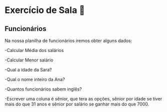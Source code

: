 # Exercício de Sala 🏫  

## Funcionários

Na nossa planilha de funcionários iremos obter alguns dados:

-Calcular Média dos salários

-Calcular Menor salário

-Qual a idade da Sara?

-Qual o nome inteiro da Ana?

-Quantos funcionários sabem inglês?

-Escrever uma coluna é sênior, que tera as opções, sênior por idade se tiver mais do que 31 anos e sênior por salário se ganhar mais do que 7000.


